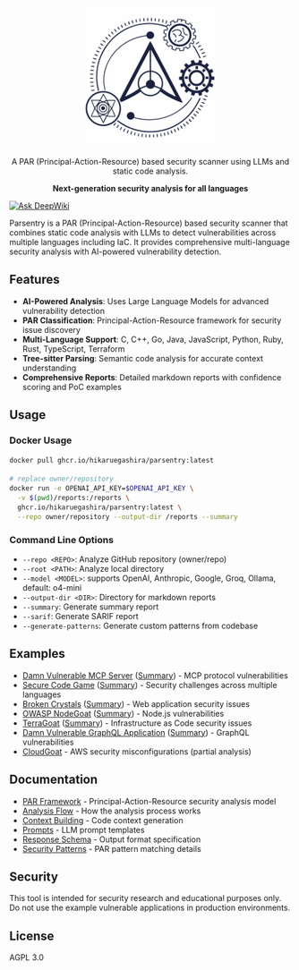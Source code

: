 <div align="center">

  <img width="250" src="./logo.png" alt="Parsentry Logo">

A PAR (Principal-Action-Resource) based security scanner using LLMs and static code analysis.

**Next-generation security analysis for all languages**

</div>

[![Ask DeepWiki](https://deepwiki.com/badge.svg)](https://deepwiki.com/HikaruEgashira/parsentry)

Parsentry is a PAR (Principal-Action-Resource) based security scanner that combines static code analysis with LLMs to detect vulnerabilities across multiple languages including IaC. It provides comprehensive multi-language security analysis with AI-powered vulnerability detection.

## Features

- **AI-Powered Analysis**: Uses Large Language Models for advanced vulnerability detection
- **PAR Classification**: Principal-Action-Resource framework for security issue discovery
- **Multi-Language Support**: C, C++, Go, Java, JavaScript, Python, Ruby, Rust, TypeScript, Terraform
- **Tree-sitter Parsing**: Semantic code analysis for accurate context understanding
- **Comprehensive Reports**: Detailed markdown reports with confidence scoring and PoC examples

## Usage

### Docker Usage

```bash
docker pull ghcr.io/hikaruegashira/parsentry:latest

# replace owner/repository
docker run -e OPENAI_API_KEY=$OPENAI_API_KEY \
  -v $(pwd)/reports:/reports \
  ghcr.io/hikaruegashira/parsentry:latest \
  --repo owner/repository --output-dir /reports --summary
```

### Command Line Options

- `--repo <REPO>`: Analyze GitHub repository (owner/repo)
- `--root <PATH>`: Analyze local directory
- `--model <MODEL>`: supports OpenAI, Anthropic, Google, Groq, Ollama, default: o4-mini
- `--output-dir <DIR>`: Directory for markdown reports
- `--summary`: Generate summary report
- `--sarif`: Generate SARIF report
- `--generate-patterns`: Generate custom patterns from codebase

## Examples

- [Damn Vulnerable MCP Server](docs/reports/harishsg993010-damn-vulnerable-MCP-server/) ([Summary](docs/reports/harishsg993010-damn-vulnerable-MCP-server/summary.md)) - MCP protocol vulnerabilities
- [Secure Code Game](docs/reports/skills-secure-code-game/) ([Summary](docs/reports/skills-secure-code-game/summary.md)) - Security challenges across multiple languages
- [Broken Crystals](docs/reports/NeuraLegion-brokencrystals/) ([Summary](docs/reports/NeuraLegion-brokencrystals/summary.md)) - Web application security issues
- [OWASP NodeGoat](docs/reports/OWASP-NodeGoat/) ([Summary](docs/reports/OWASP-NodeGoat/summary.md)) - Node.js vulnerabilities
- [TerraGoat](docs/reports/terragoat/) ([Summary](docs/reports/terragoat/summary.md)) - Infrastructure as Code security issues
- [Damn Vulnerable GraphQL Application](docs/reports/Damn-Vulnerable-GraphQL-Application/) ([Summary](docs/reports/Damn-Vulnerable-GraphQL-Application/summary.md)) - GraphQL vulnerabilities
- [CloudGoat](docs/reports/RhinoSecurityLabs-cloudgoat/) - AWS security misconfigurations (partial analysis)

## Documentation

- [PAR Framework](docs/concepts/par_framework.md) - Principal-Action-Resource security analysis model
- [Analysis Flow](docs/concepts/analysis_flow.md) - How the analysis process works
- [Context Building](docs/concepts/context.md) - Code context generation
- [Prompts](docs/concepts/prompts.md) - LLM prompt templates
- [Response Schema](docs/concepts/response_schema.md) - Output format specification
- [Security Patterns](docs/concepts/security_patterns.md) - PAR pattern matching details

## Security

This tool is intended for security research and educational purposes only. Do not use the example vulnerable applications in production environments.

## License

AGPL 3.0
